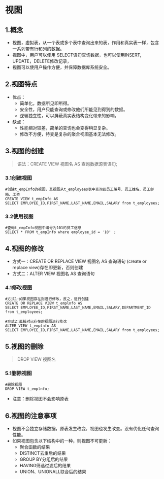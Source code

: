 # 视图

## 1.概念

- 视图，虚拟表，从一个表或多个表中查询出来的表，作用和真实表一样，包含一系列带有行和列的数据。
- 视图中，用户可以使用 SELECT语句查询数据，也可以使用INSERT, UPDATE，DELETE修改记录，
- 视图可以使用户操作方便，并保障数据库系统安全。

## 2.视图特点

- 优点：
  - 简单化，数据所见即所得。
  - 安全性，用户只能查询或修改他们所能见到得到的数据。
  - 逻辑独立性，可以屏蔽真实表结构变化带来的影响。
- 缺点：
  - 性能相对较差，简单的查询也会变得稍显复杂。
  - 修改不方便，特变是复杂的聚合视图基本无法修改。

## 3.视图的创建

> 语法：CREATE VIEW 视图名 AS 查询数据源表语句;

### 3.1创建视图

```mysql
#创建t_empInfo的视图，其视图从t_employees表中查询到员工编号、员工姓名、员工邮箱、工资
CREATE VIEW t_empInfo AS
SELECT EMPLOYEE_ID,FIRST_NAME,LAST_NAME,EMAIL,SALARY from t_employees;
```

### 3.2使用视图

```mysql
#查询t_empInfo视图中编号为101的员工信息
SELECT * FROM t_empInfo where employee_id = '10' ;
```

## 4.视图的修改

- 方式一：CREATE OR REPLACE VIEW 视图名 AS 查询语句 (create or replace view)存在即更新，否则创建
- 方式二：ALTER VIEW 视图名 AS 查询语句

### 4.1修改视图

```mysql
#方式1:如果视图存在则逬行修改，反之，进行创建
CREATE OR REPLACE VIEW t_emplnfo AS
SELECT EMPLOYEE_ID,FIRST_NAME,LAST_NAME,EMAIL,SALARY,DEPARTMENT_ID from t_employees;

#方式2:直接对已存在的视图进行修改
ALTER VIEW t_emplnfo AS
SELECT EMPLOYEE_ID,FIRST_NAME,LAST_NAME,EMAIL,SALARY from t_employees;
```

## 5.视图的删除

> DROP VIEW 视图名

### 5.1删除视图

```mysql
#删除视图
DROP VIEW t_emplnfo;
```

- 注意：删除视图不会影响原表

## 6.视图的注意事项

- 视图不会独立存储数据，原表发生改变，视图也发生改变。没有优化任何查询性能。
- 如果视图包含以下结构中的一种，则视图不可更新：
  - 聚合函数的结果
  - DISTINCT去重后的结果
  - GROUP BY分组后的结果
  - HAVING筛选过滤后的结果
  - UNION、UNIONALL联合后的结果